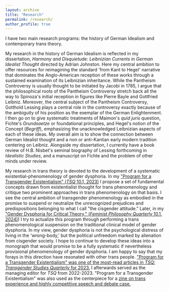 ```yaml
---
layout: archive
title: "Research"
permalink: /research/
author_profile: true
---
```


I have two main research programs: the history of German Idealism and contemporary trans theory.

My research in the history of German Idealism is reflected in my dissertation, _Harmony and Disquietude: Leibnizian Currents in German Idealist Thought_ directed by Adrian Johnston. Here my central ambition to offer resources for reimagining the standard 'from Kant to Hegel' narrative that dominates the Anglo-American reception of these works through a sustained examination of its Leibnizian inheritance. While the Pantheism Controversy is usually thought to be initiated by Jacobi in 1785, I argue that the philosophical roots of the Pantheism Controversy stretch back all the way to Spinoza's initial reception in figures like Pierre Bayle and Gottfried Leibniz. Moreover, the central subject of the Pantheism Controversy, Gotthold Lessing plays a central role in the controversy exactly because of the ambiguity of his position as the exemplar of the German Enlightenment. I then go on to give systematic treatments of Maimon's _quid juris_ question, Fichte's _Grundsaetze_ or foundational principles, and Hegel's notion of the Concept (_Begriff_), emphasizing the unacknowledged Leibnizian aspects of each of these ideas. My overall aim is to show the connection between German Idealist thought and a non or anti-Kantian early modern tradition centering on Leibniz. Alongside my dissertation, I currently have a book review of H.B. Nisbet's seminal biography of Lessing forthcoming in _Idealistic Studies_, and a manuscript on Fichte and the problem of other minds under review. 

My research in trans theory is devoted to the development of a systematic existential-phenomenology of gender dysphoria. In my ["Program for a Transgender Existentialism" (_TSQ_ 10.1, 2023)](https://penelopehaulotte.github.io/files/Program%20for%20a%20Transgender%20Existentialism%20--%20TSQ%202023.pdf) I propose a set of fundamental concepts drawn from existentialist thought for trans phenomenology and critique two prominent approaches in trans phenomenology on that basis. I see the central ambition of transgender phenomenology as embodied in the promise to suspend or neutralize the unrecognized prejudices and predispositions belonging to what I call "the cisgender attitude." Later, in my ["Gender Dysphoria for Critical Theory," (_Feminist Philosophy Quarterly_ 10.1, 2024)](https://penelopehaulotte.github.io/files/Gender%20Dysphoria%20for%20Critical%20Theory%20--%20FPQ%202024.pdf)) I try to actualize this program through performing a trans phenomenological suspension on the traditional clinical model of gender dysphoria. In my view, gender dysphoria is not the psychological distress of living in the 'wrong-body,' but the political unfreedom marked by alienation from cisgender society. I hope to continue to develop these ideas into a monograph that would promise to be a fully systematic if nevertheless provisional phenomenology of gender dysphoria. I am happy to say that my forays in this direction have resonated with other trans people. ["Program for a Transgender Existentialism" was one of the most-read articles in _TSQ: Transgender Studies Quarterly_ for 2023.](https://penelopehaulotte.github.io/files/TSQ%202023%20Most-Read.jpeg) I afterwards served as the managing editor for _TSQ_ from 2022-2023. "Program for a Transgender Existentialism" was also used as the centerpiece for a [zine on trans experience and highly competitive speech and debate case.](https://penelopehaulotte.github.io/files/Program%20for%20a%20Transgender%20Existentialism%20Zine.pdf) 
